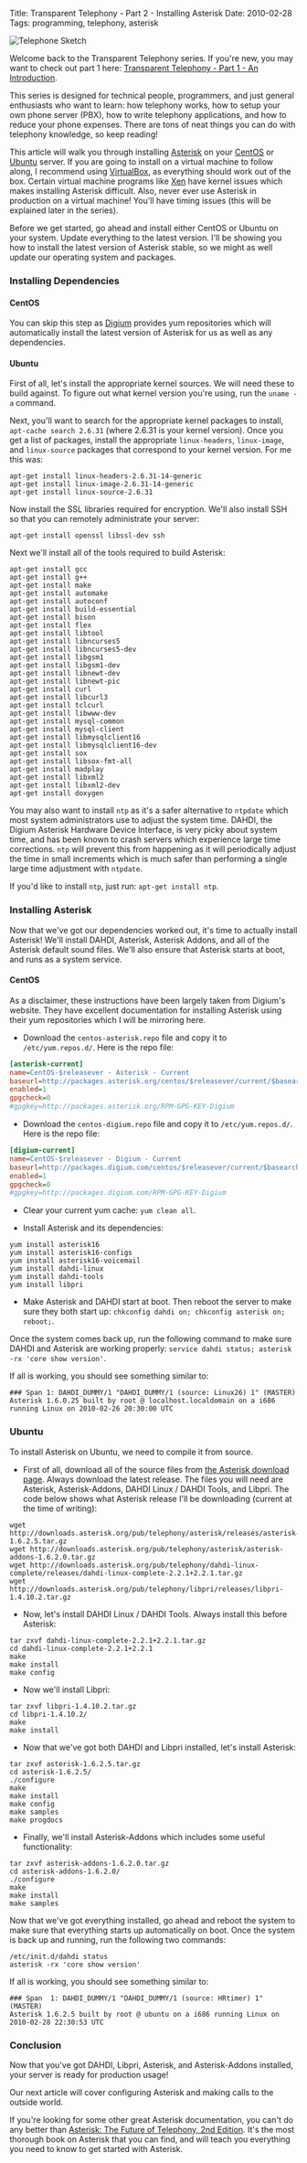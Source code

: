 Title: Transparent Telephony - Part 2 - Installing Asterisk
Date: 2010-02-28
Tags: programming, telephony, asterisk


![Telephone Sketch][]


Welcome back to the Transparent Telephony series.  If you're new, you may
want to check out part 1 here:
[Transparent Telephony - Part 1 - An Introduction][].

This series is designed for technical people, programmers, and just general
enthusiasts who want to learn: how telephony works, how to setup your own phone
server (PBX), how to write telephony applications, and how to reduce your phone
expenses.  There are tons of neat things you can do with telephony knowledge,
so keep reading!

This article will walk you through installing [Asterisk][] on your [CentOS][]
or [Ubuntu][] server.  If you are going to install on a virtual machine to
follow along, I recommend using [VirtualBox][], as everything should work out
of the box.  Certain virtual machine programs like [Xen][] have kernel issues
which makes installing Asterisk difficult.  Also, never ever use Asterisk in
production on a virtual machine!  You'll have timing issues (this will be
explained later in the series).

Before we get started, go ahead and install either CentOS or Ubuntu on your
system.  Update everything to the latest version.  I'll be showing you how to
install the latest version of Asterisk stable, so we might as well update our
operating system and packages.


### Installing Dependencies

#### CentOS

You can skip this step as [Digium][] provides yum repositories which will
automatically install the latest version of Asterisk for us as well as any
dependencies.


#### Ubuntu

First of all, let's install the appropriate kernel sources.  We will need these
to build against.  To figure out what kernel version you're using, run the
`uname -a` command.

Next, you'll want to search for the appropriate kernel packages to install,
`apt-cache search 2.6.31` (where 2.6.31 is your kernel version).  Once you get
a list of packages, install the appropriate `linux-headers`, `linux-image`, and
`linux-source` packages that correspond to your kernel version.  For me this
was:

```console
apt-get install linux-headers-2.6.31-14-generic
apt-get install linux-image-2.6.31-14-generic
apt-get install linux-source-2.6.31
```

Now install the SSL libraries required for encryption.  We'll also install SSH
so that you can remotely administrate your server:

```console
apt-get install openssl libssl-dev ssh
```

Next we'll install all of the tools required to build Asterisk:

```console
apt-get install gcc
apt-get install g++
apt-get install make
apt-get install automake
apt-get install autoconf
apt-get install build-essential
apt-get install bison
apt-get install flex
apt-get install libtool
apt-get install libncurses5
apt-get install libncurses5-dev
apt-get install libgsm1
apt-get install libgsm1-dev
apt-get install libnewt-dev
apt-get install libnewt-pic
apt-get install curl
apt-get install libcurl3
apt-get install tclcurl
apt-get install libwww-dev
apt-get install mysql-common
apt-get install mysql-client
apt-get install libmysqlclient16
apt-get install libmysqlclient16-dev
apt-get install sox
apt-get install libsox-fmt-all
apt-get install madplay
apt-get install libxml2
apt-get install libxml2-dev
apt-get install doxygen
```

You may also want to install `ntp` as it's a safer alternative to `ntpdate`
which most system administrators use to adjust the system time.  DAHDI, the
Digium Asterisk Hardware Device Interface, is very picky about system time, and
has been known to crash servers which experience large time corrections.  `ntp`
will prevent this from happening as it will periodically adjust the time in
small increments which is much safer than performing a single large time
adjustment with `ntpdate`.

If you'd like to install `ntp`, just run: `apt-get install ntp`.


### Installing Asterisk

Now that we've got our dependencies worked out, it's time to actually install
Asterisk!  We'll install DAHDI, Asterisk, Asterisk Addons, and all of the
Asterisk default sound files.  We'll also ensure that Asterisk starts at boot,
and runs as a system service.


#### CentOS

As a disclaimer, these instructions have been largely taken from Digium's
website.  They have excellent documentation for installing Asterisk using their
yum repositories which I will be mirroring here.

-   Download the `centos-asterisk.repo` file and copy it to
    `/etc/yum.repos.d/`.  Here is the repo file:

```ini
[asterisk-current]
name=CentOS-$releasever - Asterisk - Current
baseurl=http://packages.asterisk.org/centos/$releasever/current/$basearch/
enabled=1
gpgcheck=0
#gpgkey=http://packages.asterisk.org/RPM-GPG-KEY-Digium
```

-   Download the `centos-digium.repo` file and copy it to `/etc/yum.repos.d/`.
    Here is the repo file:

```ini
[digium-current]
name=CentOS-$releasever - Digium - Current
baseurl=http://packages.digium.com/centos/$releasever/current/$basearch/
enabled=1
gpgcheck=0
#gpgkey=http://packages.digium.com/RPM-GPG-KEY-Digium
```

-   Clear your current yum cache: `yum clean all`.

-   Install Asterisk and its dependencies:

```console
yum install asterisk16
yum install asterisk16-configs
yum install asterisk16-voicemail
yum install dahdi-linux
yum install dahdi-tools
yum install libpri
```

-   Make Asterisk and DAHDI start at boot.  Then reboot the server to make sure
    they both start up: `chkconfig dahdi on; chkconfig asterisk on; reboot;`.

Once the system comes back up, run the following command to make sure DAHDI and
Asterisk are working properly:
`service dahdi status; asterisk -rx 'core show version'`.

If all is working, you should see something similar to:

```console
### Span 1: DAHDI_DUMMY/1 "DAHDI_DUMMY/1 (source: Linux26) 1" (MASTER)
Asterisk 1.6.0.25 built by root @ localhost.localdomain on a i686 running Linux on 2010-02-26 20:30:00 UTC
```


### Ubuntu

To install Asterisk on Ubuntu, we need to compile it from source.

-   First of all, download all of the source files from
    [the Asterisk download page][].  Always download the latest release.  The
    files you will need are Asterisk, Asterisk-Addons, DAHDI Linux / DAHDI
    Tools, and Libpri.  The code below shows what Asterisk release I'll be
    downloading (current at the time of writing):

```console
wget http://downloads.asterisk.org/pub/telephony/asterisk/releases/asterisk-1.6.2.5.tar.gz
wget http://downloads.asterisk.org/pub/telephony/asterisk/asterisk-addons-1.6.2.0.tar.gz
wget http://downloads.asterisk.org/pub/telephony/dahdi-linux-complete/releases/dahdi-linux-complete-2.2.1+2.2.1.tar.gz
wget http://downloads.asterisk.org/pub/telephony/libpri/releases/libpri-1.4.10.2.tar.gz
```

-   Now, let's install DAHDI Linux / DAHDI Tools. Always install this before
    Asterisk:

```console
tar zxvf dahdi-linux-complete-2.2.1+2.2.1.tar.gz
cd dahdi-linux-complete-2.2.1+2.2.1
make
make install
make config
```

-   Now we'll install Libpri:

```console
tar zxvf libpri-1.4.10.2.tar.gz
cd libpri-1.4.10.2/
make
make install
```

-   Now that we've got both DAHDI and Libpri installed, let's install
    Asterisk:

```console
tar zxvf asterisk-1.6.2.5.tar.gz
cd asterisk-1.6.2.5/
./configure
make
make install
make config
make samples
make progdocs
```

-   Finally, we'll install Asterisk-Addons which includes some useful
    functionality:

```console
tar zxvf asterisk-addons-1.6.2.0.tar.gz
cd asterisk-addons-1.6.2.0/
./configure
make
make install
make samples
```

Now that we've got everything installed, go ahead and reboot the system to make
sure that everything starts up automatically on boot.  Once the system is back
up and running, run the following two commands:

```console
/etc/init.d/dahdi status
asterisk -rx 'core show version'
```

If all is working, you should see something similar to:

```console
### Span  1: DAHDI_DUMMY/1 "DAHDI_DUMMY/1 (source: HRtimer) 1" (MASTER)
Asterisk 1.6.2.5 built by root @ ubuntu on a i686 running Linux on 2010-02-28 22:30:53 UTC
```


### Conclusion

Now that you've got DAHDI, Libpri, Asterisk, and Asterisk-Addons installed,
your server is ready for production usage!

Our next article will cover configuring Asterisk and making calls to the
outside world.

If you're looking for some other great Asterisk documentation, you can't do any
better than [Asterisk: The Future of Telephony, 2nd Edition][].  It's the most
thorough book on Asterisk that you can find, and will teach you everything you
need to know to get started with Asterisk.


  [Telephone Sketch]: |filename|/images/2010/telephone-sketch.png "Telephone Sketch"
  [Transparent Telephony - Part 1 - An Introduction]: |filename|/articles/2009/transparent-telephony-part-1-an-introduction.md "Transparent Telephony - Part 1 - An Introduction"
  [Asterisk]: http://www.asterisk.org/ "Asterisk PBX"
  [CentOS]: http://centos.org/ "CentOS"
  [Ubuntu]: http://www.ubuntu.com/ "Ubuntu"
  [VirtualBox]: http://www.virtualbox.org/ "VirtualBox"
  [Xen]: http://xen.org/ "Xen"
  [Digium]: http://www.digium.com/en/ "Digium"
  [the Asterisk download page]: http://www.asterisk.org/downloads "Asterisk Download Page"
  [Asterisk: The Future of Telephony, 2nd Edition]: http://www.amazon.com/gp/product/0596510489/ref=as_li_ss_tl?ie=UTF8&camp=1789&creative=390957&creativeASIN=0596510489&linkCode=as2&tag=rdegges-20 "Asterisk: The Future of Telephony, 2nd Edition"
